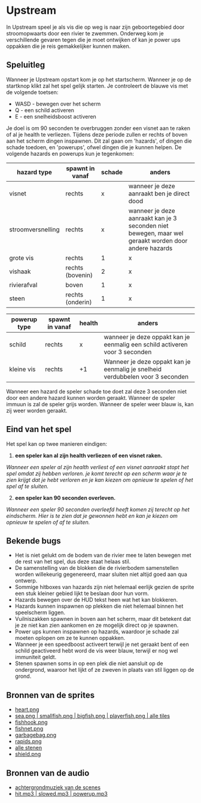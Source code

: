 
# Upstream
In Upstream speel je als vis die op weg is naar zijn geboortegebied door stroomopwaarts door een rivier te zwemmen. Onderweg kom je verschillende gevaren tegen die je moet ontwijken of kan je power ups oppakken die je reis gemakkelijker kunnen maken.

## Speluitleg
Wanneer je Upstream opstart kom je op het startscherm. Wanneer je op de startknop klikt zal het spel gelijk starten. Je controleert de blauwe vis met de volgende toetsen: 

- WASD - bewegen over het scherm
- Q - een schild activeren
- E - een snelheidsboost activeren

Je doel is om 90 seconden te overbruggen zonder een visnet aan te raken of al je health te verliezen. Tijdens deze periode zullen er rechts of boven aan het scherm dingen inspawnen. Dit zal gaan om 'hazards', of dingen die schade toedoen, en 'powerups', ofwel dingen die je kunnen helpen. De volgende hazards en powerups kun je tegenkomen:

| hazard type | spawnt in vanaf | schade | anders | 
|---|---|---|---| 
| visnet | rechts | x | wanneer je deze aanraakt ben je direct dood | 
| stroomversnelling | rechts | x | wanneer je deze aanraakt kan je 3 seconden niet bewegen, maar wel geraakt worden door andere hazards | 
| grote vis | rechts | 1 | x | 
| vishaak | rechts (bovenin) | 2 | x | 
| rivierafval | boven | 1 | x | 
| steen | rechts (onderin) | 1 | x | 

| powerup type | spawnt in vanaf | health | anders | 
|---|---|---|---| 
| schild | rechts | x | wanneer je deze oppakt kan je eenmalig een schild activeren voor 3 seconden | 
| kleine vis | rechts | +1 | Wanneer je deze oppakt kan je eenmalig je snelheid verdubbelen voor 3 seconden | 

Wanneer een hazard de speler schade toe doet zal deze 3 seconden niet door een andere hazard kunnen worden geraakt. Wanneer de speler immuun is zal de speler grijs worden. Wanneer de speler weer blauw is, kan zij weer worden geraakt.

## Eind van het spel
Het spel kan op twee manieren eindigen:
1. <b>een speler kan al zijn health verliezen of een visnet raken.</b>

<i>Wanneer een speler al zijn health verliest of een visnet aanraakt stopt het spel omdat zij hebben verloren. je komt terecht op een scherm waar je te zien krijgt dat je hebt verloren en je kan kiezen om opnieuw te spelen of het spel af te sluiten.</i>

2. <b>een speler kan 90 seconden overleven.</b>

<i>Wanneer een speler 90 seconden overleefd heeft komen zij terecht op het eindscherm. Hier is te zien dat je gewonnen hebt en kan je kiezen om opnieuw te spelen of af te sluiten.</i>

## Bekende bugs
- Het is niet gelukt om de bodem van de rivier mee te laten bewegen met de rest van het spel, dus deze staat helaas stil.
- De samenstelling van de blokken die de rivierbodem samenstellen worden willekeurig gegenereerd, maar sluiten niet altijd goed aan qua ontwerp.
- Sommige hitboxes van hazards zijn niet helemaal eerlijk gezien de sprite een stuk kleiner gebied lijkt te beslaan door hun vorm.
- Hazards bewegen over de HUD tekst heen wat het kan blokkeren.
- Hazards kunnen inspawnen op plekken die niet helemaal binnen het speelscherm liggen.
- Vuilniszakken spawnen in boven aan het scherm, maar dit betekent dat je ze niet kan zien aankomen en ze mogelijk direct op je spawnen.
- Power ups kunnen inspawnen op hazards, waardoor je schade zal moeten oplopen om ze te kunnen oppakken.
- Wanneer je een speedboost activeert terwijl je net geraakt bent of een schild geactiveerd hebt word de vis weer blauw, terwijl er nog wel immuniteit geldt.
- Stenen spawnen soms in op een plek die niet aansluit op de ondergrond, waaroor het lijkt of ze zweven in plaats van stil liggen op de grond.

## Bronnen van de sprites
- [heart.png](https://unreached-lands.itch.io/lifebar-pixelart-sprites-16x16)
- [sea.png |  smallfish.png | bigfish.png | playerfish.png | alle tiles](https://kenney.nl/assets/fish-pack)
- [fishhook.png](https://opengameart.org/content/items10)
- [fishnet.png](https://www.cleanpng.com/png-fishing-nets-portable-network-graphics-pesca-indus-7276773/preview.html)
- [garbagebag.png](https://btl-games.itch.io/trash-and-junk-asset-pack)
- [rapids.png](https://opengameart.org/content/alot-of-particles-whirlpool-special-effect-alotofparticles01)
- [alle stenen](https://dustdfg.itch.io/pixel-art-top-down-rocks-pack)
- [shield.png](https://havran.itch.io/wooden-shield)

## Bronnen van de audio
- [achtergrondmuziek van de scenes](https://tallbeard.itch.io/music-loop-bundle)
- [hit.mp3 | slowed.mp3 | powerup.mp3](https://kenney.nl/assets/music-jingles)
